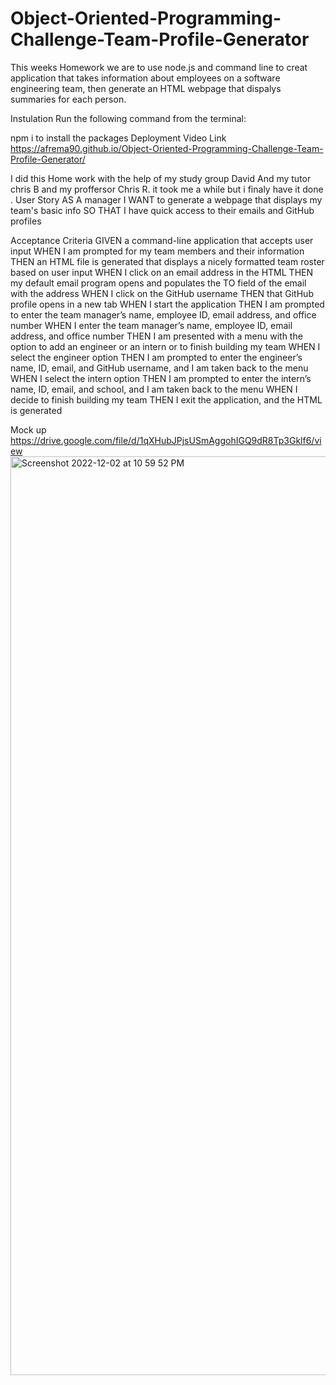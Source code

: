 # Object-Oriented-Programming-Challenge-Team-Profile-Generator

This weeks Homework we are to use node.js and command line to creat application that takes information about employees on a software engineering team, then generate an HTML webpage that dispalys summaries for each person. 

Instulation 
Run the following command from the terminal:

npm i to install the packages
Deployment Video Link
 https://afrema90.github.io/Object-Oriented-Programming-Challenge-Team-Profile-Generator/
 
 I did this Home work with the help of my study group David And my tutor chris B and my proffersor Chris R. it took me a while but i finaly have it done .
User Story
AS A manager
I WANT to generate a webpage that displays my team's basic info
SO THAT I have quick access to their emails and GitHub profiles

Acceptance Criteria
GIVEN a command-line application that accepts user input
WHEN I am prompted for my team members and their information
THEN an HTML file is generated that displays a nicely formatted team roster based on user input
WHEN I click on an email address in the HTML
THEN my default email program opens and populates the TO field of the email with the address
WHEN I click on the GitHub username
THEN that GitHub profile opens in a new tab
WHEN I start the application
THEN I am prompted to enter the team manager’s name, employee ID, email address, and office number
WHEN I enter the team manager’s name, employee ID, email address, and office number
THEN I am presented with a menu with the option to add an engineer or an intern or to finish building my team
WHEN I select the engineer option
THEN I am prompted to enter the engineer’s name, ID, email, and GitHub username, and I am taken back to the menu
WHEN I select the intern option
THEN I am prompted to enter the intern’s name, ID, email, and school, and I am taken back to the menu
WHEN I decide to finish building my team
THEN I exit the application, and the HTML is generated

Mock up
https://drive.google.com/file/d/1qXHubJPjsUSmAggohIGQ9dR8Tp3Gklf6/view
<img width="1470" alt="Screenshot 2022-12-02 at 10 59 52 PM" src="https://user-images.githubusercontent.com/112598840/205422904-6a4f5000-78a7-4f6e-b6e0-b54781529771.png">
